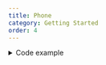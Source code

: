```yaml
---
title: Phone
category: Getting Started
order: 4
---
```


<details><summary>Code example</summary><p>
...
</p></details>
